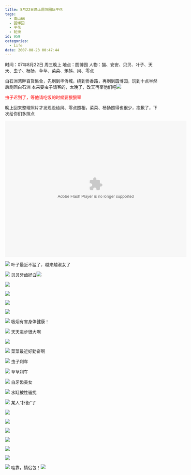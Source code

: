 ```yaml
---
title: 8月22日晚上圆博园玩平花
tags:
  - 南山66
  - 圆博园
  - 平花
  - 轮滑
id: 959
categories:
  - Life
date: 2007-08-23 00:47:44
---
```


时间：07年8月22日 周三晚上
地点：圆博园
人物：猫、安安、贝贝、叶子、天天、虫子、杨扬、草草、菜菜、蝌蚪、风、零点

白石洲湾畔百货集合，先刷到华侨城，绕到侨香路，再刷到圆博园，玩到十点半然后刷回白石洲
本来要虫子请客的，太晚了，改天再宰他们吧![](/images/2007/08/23_em016_7586.gif)

<font color="red">虫子迟到了，等他请吃饭的时候要狠狠宰</font>

晚上回来整理照片才发现没给风、零点照相，菜菜、杨扬照得也很少，抱歉了，下次给你们多照点

<object classid="clsid:D27CDB6E-AE6D-11cf-96B8-444553540000" codebase="http://download.macromedia.com/pub/shockwave/cabs/flash/swflash.cab#version=6,0,29,0" width="600" height="450"><param name="movie" value="http://www.56.com/n_v138_/c28_/29_/1_/ruller66_/zhajm_118784735669_/615000_/0_/17375904.swf"><param name="quality" value="high"><param name="play" value="true"><embed src="http://www.56.com/n_v138_/c28_/29_/1_/ruller66_/zhajm_118784735669_/615000_/0_/17375904.swf" quality="high" pluginspage="http://www.macromedia.com/go/getflashplayer" type="application/x-shockwave-flash" width="600" height="450" play="true"></embed></object>

![](/images/2007/08/23_003814_7587.jpg)
叶子最近不猛了，越来越淑女了

![](/images/2007/08/23_003851_7588.jpg)
贝贝牙齿好白![](/images/2007/08/23_em008_7589.gif)

![](/images/2007/08/23_003949_7590.jpg)

![](/images/2007/08/23_004016_7591.jpg)

![](/images/2007/08/23_004025_7592.jpg)

![](/images/2007/08/23_004046_7593.jpg)

![](/images/2007/08/23_004056_7594.jpg)
吸烟有害身体健康！

![](/images/2007/08/23_004116_7595.jpg)
天天进步很大啊

![](/images/2007/08/23_004159_7596.jpg)

![](/images/2007/08/23_004206_7597.jpg)
菜菜最近好勤奋啊

![](/images/2007/08/23_004300_7598.jpg)
虫子刹车

![](/images/2007/08/23_004331_7599.jpg)
草草刹车

![](/images/2007/08/23_004341_7600.jpg)
白牙齿美女

![](/images/2007/08/23_004407_7601.jpg)
水缸被性骚扰

![](/images/2007/08/23_004428_7602.jpg)
某人“扑街”了

![](/images/2007/08/23_004450_7603.jpg)

![](/images/2007/08/23_004459_7604.jpg)

![](/images/2007/08/23_004510_7605.jpg)

![](/images/2007/08/23_004539_7606.jpg)

![](/images/2007/08/23_004553_7607.jpg)

![](/images/2007/08/23_004611_7608.jpg)

![](/images/2007/08/23_004646_7609.jpg)
哇靠，情侣包！![](/images/2007/08/23_yct056_7610.gif)